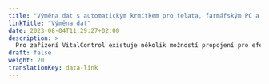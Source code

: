 ```yaml
---
title: "Výměna dat s automatickým krmítkem pro telata, farmářským PC a softwarovými produkty třetích stran"
linkTitle: "Výměna dat"
date: 2023-08-04T11:29:27+02:00
description: >
  Pro zařízení VitalControl existuje několik možností propojení pro efektivní výměnu dat s jinými hardwarovými a softwarovými řešeními.
draft: false
weight: 20
translationKey: data-link
---
```

